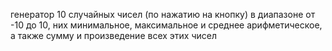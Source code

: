 генератор 10 случайных чисел (по нажатию на кнопку) в диапазоне от -10 до 10, 
них минимальное, максимальное и среднее арифметическое, а также сумму и произведение всех этих чисел
